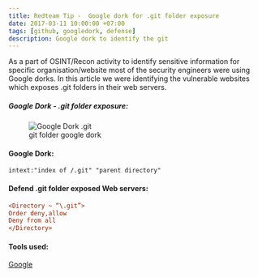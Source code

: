 ```yaml
---
title: Redteam Tip -  Google dork for .git folder exposure
date: 2017-03-11 10:00:00 +07:00
tags: [github, googledork, defense]
description: Google dork to identify the git
---
```


As a part of OSINT/Recon activity to identify sensitive information for specific organisation/website most of the security engineers were using Google dorks. In this article we were identifying the vulnerable websites which exposes .git folders in their web servers.

##### Google Dork - .git folder exposure:

<figure>
<img src="https://raw.githubusercontent.com/zer0trustsec/zer0trustsec.github.io/master/_posts/redteam-git-config-googledork/gdrkgit.png" alt="Google Dork .git">
<figcaption> git folder google dork </figcaption>
</figure>


#### Google Dork:
```text
intext:"index of /.git" "parent directory"
```
#### Defend .git folder exposed Web servers:
```cfg
<Directory ~ “\.git”>
Order deny,allow
Deny from all
</Directory>
```

#### Tools used:
[Google](https://www.google.com)

